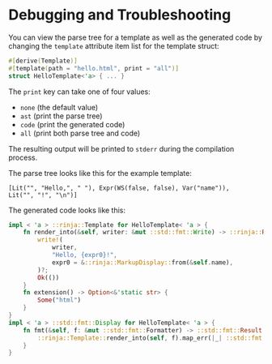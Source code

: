 # Debugging and Troubleshooting

You can view the parse tree for a template as well as the generated code by
changing the `template` attribute item list for the template struct:

```rust
#[derive(Template)]
#[template(path = "hello.html", print = "all")]
struct HelloTemplate<'a> { ... }
```

The `print` key can take one of four values:

* `none` (the default value)
* `ast` (print the parse tree)
* `code` (print the generated code)
* `all` (print both parse tree and code)

The resulting output will be printed to `stderr` during the compilation process.

The parse tree looks like this for the example template:

```
[Lit("", "Hello,", " "), Expr(WS(false, false), Var("name")),
Lit("", "!", "\n")]
```

The generated code looks like this:

```rust
impl < 'a > ::rinja::Template for HelloTemplate< 'a > {
    fn render_into(&self, writer: &mut ::std::fmt::Write) -> ::rinja::Result<()> {
        write!(
            writer,
            "Hello, {expr0}!",
            expr0 = &::rinja::MarkupDisplay::from(&self.name),
        )?;
        Ok(())
    }
    fn extension() -> Option<&'static str> {
        Some("html")
    }
}
impl < 'a > ::std::fmt::Display for HelloTemplate< 'a > {
    fn fmt(&self, f: &mut ::std::fmt::Formatter) -> ::std::fmt::Result {
        ::rinja::Template::render_into(self, f).map_err(|_| ::std::fmt::Error {})
    }
}
```
